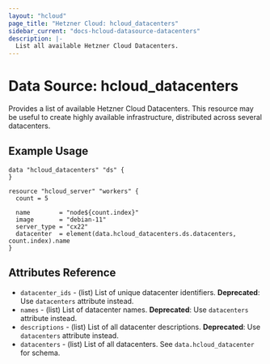 ```yaml
---
layout: "hcloud"
page_title: "Hetzner Cloud: hcloud_datacenters"
sidebar_current: "docs-hcloud-datasource-datacenters"
description: |-
  List all available Hetzner Cloud Datacenters.
---
```

# Data Source: hcloud_datacenters
Provides a list of available Hetzner Cloud Datacenters.
This resource may be useful to create highly available infrastructure, distributed across several datacenters.

## Example Usage
```hcl
data "hcloud_datacenters" "ds" {
}

resource "hcloud_server" "workers" {
  count = 5

  name        = "node${count.index}"
  image       = "debian-11"
  server_type = "cx22"
  datacenter  = element(data.hcloud_datacenters.ds.datacenters, count.index).name
}
```

## Attributes Reference
- `datacenter_ids` - (list) List of unique datacenter identifiers. **Deprecated**: Use `datacenters` attribute instead.
- `names` - (list) List of datacenter names. **Deprecated**: Use `datacenters` attribute instead.
- `descriptions` - (list) List of all datacenter descriptions. **Deprecated**: Use `datacenters` attribute instead.
- `datacenters` - (list) List of all datacenters. See `data.hcloud_datacenter` for schema.
